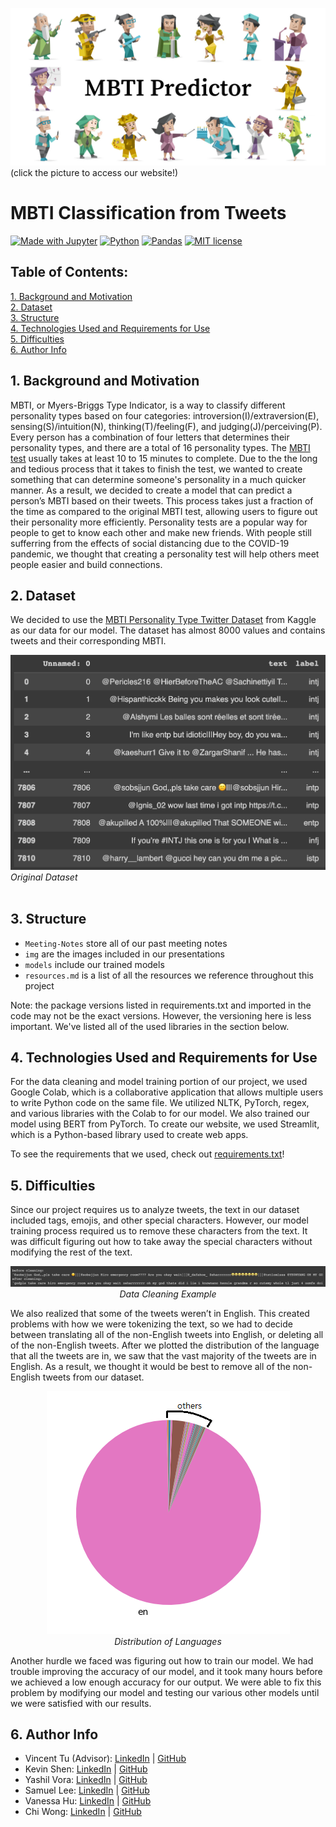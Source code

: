 [<img src="https://github.com/acmucsd-projects/sp23-ai-team-1/blob/main/src/img/MBTI_Predictor.png?raw=true">](https://yashilvora19-acmapp-srcapp-1wg4x0.streamlit.app/)
(click the picture to access our website!)
# MBTI Classification from Tweets

[![Made with Jupyter](https://img.shields.io/badge/Made%20with-Jupyter-F3f0f0?&logo=Jupyter&labelColor=F3f0f0)](https://jupyter.org/try)
[![Python](https://img.shields.io/badge/Python-3.11.0-21455f?logo=python&labelColor=21455f)](https://www.python.org/)
[![Pandas](https://img.shields.io/badge/Pandas-2.0.0-150458?logo=pandas&labelColor=150458)](https://pandas.pydata.org/pandas-docs/stable/)
[![MIT license](https://img.shields.io/badge/License-MIT-blue.svg?labelColor=blue)]([https://raw.githubusercontent.com/alckasoc/Joblisting-Webscraper/main/LICENSE](https://github.com/acmucsd-projects/sp23-ai-team-1/blob/main/LICENSE))


## Table of Contents:
[1. Background and Motivation](https://github.com/acmucsd-projects/sp23-ai-team-1/blob/main/README.md#1-background-and-motivation)<br />
[2. Dataset](https://github.com/acmucsd-projects/sp23-ai-team-1/blob/main/README.md#2-dataset)<br />
[3. Structure](https://github.com/acmucsd-projects/sp23-ai-team-1/blob/main/README.md#3-structure)<br />
[4. Technologies Used and Requirements for Use](https://github.com/acmucsd-projects/sp23-ai-team-1/blob/main/README.md#4-technologies-used-and-requirements-for-use)<br />
[5. Difficulties](https://github.com/acmucsd-projects/sp23-ai-team-1/blob/main/README.md#5-difficulties)<br />
[6. Author Info](https://github.com/acmucsd-projects/sp23-ai-team-1/blob/main/README.md#6-author-info)

## 1. Background and Motivation

MBTI, or Myers-Briggs Type Indicator, is a way to classify different personality types based on four categories: introversion(I)/extraversion(E), sensing(S)/intuition(N), thinking(T)/feeling(F), and judging(J)/perceiving(P). Every person has a combination of four letters that determines their personality types, and there are a total of 16 personality types. The [MBTI test](https://www.16personalities.com) usually takes at least 10 to 15 minutes to complete. Due to the the long and tedious process that it takes to finish the test, we wanted to create something that can determine someone's personality in a much quicker manner. As a result, we decided to create a model that can predict a person’s MBTI based on their tweets. This process takes just a fraction of the time as compared to the original MBTI test, allowing users to figure out their personality more efficiently. Personality tests are a popular way for people to get to know each other and make new friends. With people still sufferring from the effects of social distancing due to the COVID-19 pandemic, we thought that creating a personality test will help others meet people easier and build connections.

## 2. Dataset

We decided to use the [MBTI Personality Type Twitter Dataset](https://www.kaggle.com/datasets/mazlumi/mbti-personality-type-twitter-dataset) from Kaggle as our data for our model. The dataset has almost 8000 values and contains tweets and their corresponding MBTI.

![image](https://github.com/acmucsd-projects/sp23-ai-team-1/blob/main/src/img/Original_Dataset.png)
*Original Dataset* <br /> <br />

## 3. Structure

* `Meeting-Notes` store all of our past meeting notes
* `img` are the images included in our presentations
* `models` include our trained models
* `resources.md` is a list of all the resources we reference throughout this project

Note: the package versions listed in requirements.txt and imported in the code may not be the exact versions. However, the versioning here is less important. We've listed all of the used libraries in the section below.

## 4. Technologies Used and Requirements for Use

For the data cleaning and model training portion of our project, we used Google Colab, which is a collaborative application that allows multiple users to write Python code on the same file. We utilized NLTK, PyTorch, regex, and various libraries with the Colab to for our model. We also trained our model using BERT from PyTorch. To create our website, we used Streamlit, which is a Python-based library used to create web apps.

To see the requirements that we used, check out [requirements.txt](https://github.com/acmucsd-projects/sp23-ai-team-1/blob/main/requirements.txt)!

## 5. Difficulties

Since our project requires us to analyze tweets, the text in our dataset included tags, emojis, and other special characters. However, our model training process required us to remove these characters from the text. It was difficult figuring out how to take away the special characters without modifying the rest of the text.

<p align="center">
  <img src="https://github.com/acmucsd-projects/sp23-ai-team-1/blob/main/src/img/Data_Cleaning_Example.png"><br>
  <i>Data Cleaning Example</i>
</p>

We also realized that some of the tweets weren’t in English. This created problems with how we were tokenizing the text, so we had to decide between translating all of the non-English tweets into English, or deleting all of the non-English tweets. After we plotted the distribution of the language that all the tweets are in, we saw that the vast majority of the tweets are in English. As a result, we thought it would be best to remove all of the non-English tweets from our dataset.

<p align="center">
  <img src="https://github.com/acmucsd-projects/sp23-ai-team-1/blob/main/src/img/Language_Distribution.png"><br>
  <i>Distribution of Languages</i>
</p>

Another hurdle we faced was figuring out how to train our model. We had trouble improving the accuracy of our model, and it took many hours before we achieved a low enough accuracy for our output. We were able to fix this problem by modifying our model and testing our various other models until we were satisfied with our results.

## 6. Author Info

- Vincent Tu (Advisor): [LinkedIn](https://www.linkedin.com/in/vincent-tu-422b18208/) | [GitHub](https://github.com/alckasoc)
- Kevin Shen: [LinkedIn](https://www.linkedin.com/in/vincent-tu-422b18208/) | [GitHub](https://github.com/alckasoc)
- Yashil Vora: [LinkedIn](https://www.linkedin.com/in/yashil-vora/) | [GitHub]([https://github.com/yashilvora19](https://github.com/yashilvora19))
- Samuel Lee: [LinkedIn](https://www.linkedin.com/in/lee-samuel-b22653258/) | [GitHub](https://github.com/samuellee77)
- Vanessa Hu: [LinkedIn](https://www.linkedin.com/in/vincent-tu-422b18208/) | [GitHub](https://github.com/vh894)
- Chi Wong: [LinkedIn](https://www.linkedin.com/in/vincent-tu-422b18208/) | [GitHub](https://github.com/alckasoc)

